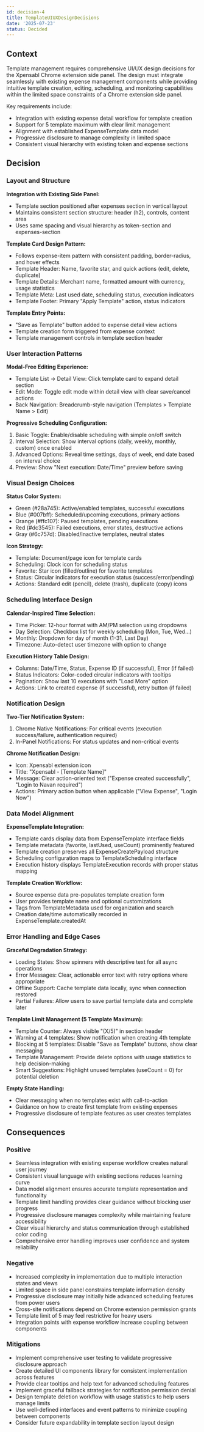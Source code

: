 ```yaml
---
id: decision-4
title: TemplateUIUXDesignDecisions
date: '2025-07-23'
status: Decided
---
```

## Context

Template management requires comprehensive UI/UX design decisions for the Xpensabl Chrome extension side panel. The design must integrate seamlessly with existing expense management components while providing intuitive template creation, editing, scheduling, and monitoring capabilities within the limited space constraints of a Chrome extension side panel.

Key requirements include:
- Integration with existing expense detail workflow for template creation
- Support for 5 template maximum with clear limit management
- Alignment with established ExpenseTemplate data model
- Progressive disclosure to manage complexity in limited space
- Consistent visual hierarchy with existing token and expense sections

## Decision

### Layout and Structure

**Integration with Existing Side Panel:**
- Template section positioned after expenses section in vertical layout
- Maintains consistent section structure: header (h2), controls, content area
- Uses same spacing and visual hierarchy as token-section and expenses-section

**Template Card Design Pattern:**
- Follows expense-item pattern with consistent padding, border-radius, and hover effects
- Template Header: Name, favorite star, and quick actions (edit, delete, duplicate)  
- Template Details: Merchant name, formatted amount with currency, usage statistics
- Template Meta: Last used date, scheduling status, execution indicators
- Template Footer: Primary "Apply Template" action, status indicators

**Template Entry Points:**
- "Save as Template" button added to expense detail view actions
- Template creation form triggered from expense context
- Template management controls in template section header

### User Interaction Patterns

**Modal-Free Editing Experience:**
- Template List → Detail View: Click template card to expand detail section
- Edit Mode: Toggle edit mode within detail view with clear save/cancel actions
- Back Navigation: Breadcrumb-style navigation (Templates > Template Name > Edit)

**Progressive Scheduling Configuration:**
1. Basic Toggle: Enable/disable scheduling with simple on/off switch
2. Interval Selection: Show interval options (daily, weekly, monthly, custom) once enabled
3. Advanced Options: Reveal time settings, days of week, end date based on interval choice
4. Preview: Show "Next execution: Date/Time" preview before saving

### Visual Design Choices

**Status Color System:**
- Green (#28a745): Active/enabled templates, successful executions
- Blue (#007bff): Scheduled/upcoming executions, primary actions
- Orange (#ffc107): Paused templates, pending executions
- Red (#dc3545): Failed executions, error states, destructive actions
- Gray (#6c757d): Disabled/inactive templates, neutral states

**Icon Strategy:**
- Template: Document/page icon for template cards
- Scheduling: Clock icon for scheduling status
- Favorite: Star icon (filled/outline) for favorite templates
- Status: Circular indicators for execution status (success/error/pending)
- Actions: Standard edit (pencil), delete (trash), duplicate (copy) icons

### Scheduling Interface Design

**Calendar-Inspired Time Selection:**
- Time Picker: 12-hour format with AM/PM selection using dropdowns
- Day Selection: Checkbox list for weekly scheduling (Mon, Tue, Wed...)
- Monthly: Dropdown for day of month (1-31, Last Day)
- Timezone: Auto-detect user timezone with option to change

**Execution History Table Design:**
- Columns: Date/Time, Status, Expense ID (if successful), Error (if failed)
- Status Indicators: Color-coded circular indicators with tooltips
- Pagination: Show last 10 executions with "Load More" option
- Actions: Link to created expense (if successful), retry button (if failed)

### Notification Design

**Two-Tier Notification System:**
1. Chrome Native Notifications: For critical events (execution success/failure, authentication required)
2. In-Panel Notifications: For status updates and non-critical events

**Chrome Notification Design:**
- Icon: Xpensabl extension icon
- Title: "Xpensabl - [Template Name]"
- Message: Clear action-oriented text ("Expense created successfully", "Login to Navan required")
- Actions: Primary action button when applicable ("View Expense", "Login Now")

### Data Model Alignment

**ExpenseTemplate Integration:**
- Template cards display data from ExpenseTemplate interface fields
- Template metadata (favorite, lastUsed, useCount) prominently featured
- Template creation preserves all ExpenseCreatePayload structure
- Scheduling configuration maps to TemplateScheduling interface
- Execution history displays TemplateExecution records with proper status mapping

**Template Creation Workflow:**
- Source expense data pre-populates template creation form
- User provides template name and optional customizations
- Tags from TemplateMetadata used for organization and search
- Creation date/time automatically recorded in ExpenseTemplate.createdAt

### Error Handling and Edge Cases

**Graceful Degradation Strategy:**
- Loading States: Show spinners with descriptive text for all async operations
- Error Messages: Clear, actionable error text with retry options where appropriate
- Offline Support: Cache template data locally, sync when connection restored
- Partial Failures: Allow users to save partial template data and complete later

**Template Limit Management (5 Template Maximum):**
- Template Counter: Always visible "(X/5)" in section header
- Warning at 4 templates: Show notification when creating 4th template
- Blocking at 5 templates: Disable "Save as Template" buttons, show clear messaging
- Template Management: Provide delete options with usage statistics to help decision-making
- Smart Suggestions: Highlight unused templates (useCount = 0) for potential deletion

**Empty State Handling:**
- Clear messaging when no templates exist with call-to-action
- Guidance on how to create first template from existing expenses
- Progressive disclosure of template features as user creates templates

## Consequences

### Positive
- Seamless integration with existing expense workflow creates natural user journey
- Consistent visual language with existing sections reduces learning curve
- Data model alignment ensures accurate template representation and functionality
- Template limit handling provides clear guidance without blocking user progress
- Progressive disclosure manages complexity while maintaining feature accessibility
- Clear visual hierarchy and status communication through established color coding
- Comprehensive error handling improves user confidence and system reliability

### Negative
- Increased complexity in implementation due to multiple interaction states and views
- Limited space in side panel constrains template information density
- Progressive disclosure may initially hide advanced scheduling features from power users
- Cross-site notifications depend on Chrome extension permission grants
- Template limit of 5 may feel restrictive for heavy users
- Integration points with expense workflow increase coupling between components

### Mitigations
- Implement comprehensive user testing to validate progressive disclosure approach
- Create detailed UI components library for consistent implementation across features
- Provide clear tooltips and help text for advanced scheduling features
- Implement graceful fallback strategies for notification permission denial
- Design template deletion workflow with usage statistics to help users manage limits
- Use well-defined interfaces and event patterns to minimize coupling between components
- Consider future expandability in template section layout design

